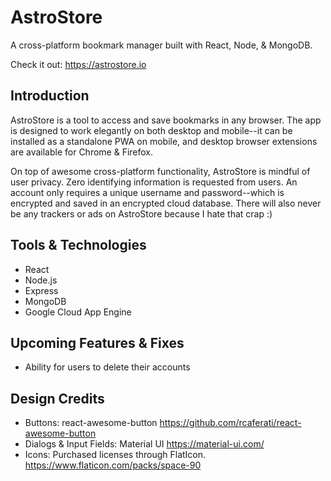 # AstroStore
A cross-platform bookmark manager built with React, Node, &amp; MongoDB.

Check it out: https://astrostore.io

## Introduction
AstroStore is a tool to access and save bookmarks in any browser. The app is designed to work elegantly on both desktop and mobile--it can be installed as a standalone PWA on mobile, and desktop browser extensions are available for Chrome & Firefox. 

On top of awesome cross-platform functionality, AstroStore is mindful of user privacy. Zero identifying information is requested from users. An account only requires a unique username and password--which is encrypted and saved in an encrypted cloud database. There will also never be any trackers or ads on AstroStore because I hate that crap :)

## Tools & Technologies
- React
- Node.js
- Express
- MongoDB
- Google Cloud App Engine

## Upcoming Features & Fixes
- Ability for users to delete their accounts

## Design Credits
  - Buttons: react-awesome-button
        https://github.com/rcaferati/react-awesome-button
  - Dialogs & Input Fields: Material UI
        https://material-ui.com/
  - Icons: Purchased licenses through FlatIcon.
        https://www.flaticon.com/packs/space-90

